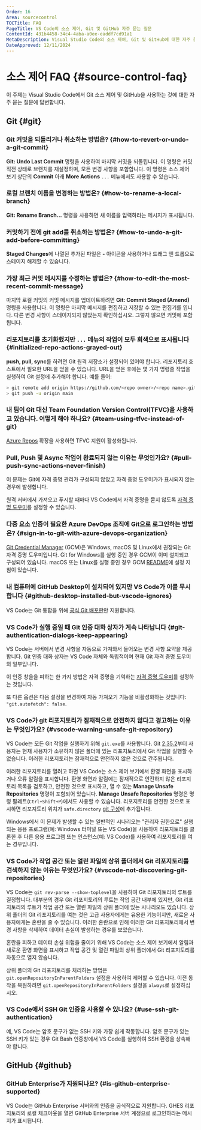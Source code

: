 ```yaml
---
Order: 16
Area: sourcecontrol
TOCTitle: FAQ
PageTitle: VS Code의 소스 제어, Git 및 GitHub 자주 묻는 질문
ContentId: 431b4458-34c4-4aba-a0ee-eaddf7cd91a1
MetaDescription: Visual Studio Code의 소스 제어, Git 및 GitHub에 대한 자주 묻는 질문(FAQ)
DateApproved: 12/11/2024
---
```


# 소스 제어 FAQ {#source-control-faq}

이 주제는 Visual Studio Code에서 Git 소스 제어 및 GitHub을 사용하는 것에 대한 자주 묻는 질문에 답변합니다.

## Git {#git}

### Git 커밋을 되돌리거나 취소하는 방법은? {#how-to-revert-or-undo-a-git-commit}

**Git: Undo Last Commit** 명령을 사용하여 마지막 커밋을 되돌립니다. 이 명령은 커밋 직전 상태로 브랜치를 재설정하며, 모든 변경 사항을 포함합니다. 이 명령은 소스 제어 보기 상단의 **Commit** 아래 **More Actions** `...` 메뉴에서도 사용할 수 있습니다.

### 로컬 브랜치 이름을 변경하는 방법은? {#how-to-rename-a-local-branch}

**Git: Rename Branch…** 명령을 사용하면 새 이름을 입력하라는 메시지가 표시됩니다.

### 커밋하기 전에 git add를 취소하는 방법은? {#how-to-undo-a-git-add-before-committing}

**Staged Changes**에 나열된 추가된 파일은 **-** 아이콘을 사용하거나 드래그 앤 드롭으로 스테이지 해제할 수 있습니다.

### 가장 최근 커밋 메시지를 수정하는 방법은? {#how-to-edit-the-most-recent-commit-message}

마지막 로컬 커밋의 커밋 메시지를 업데이트하려면 **Git: Commit Staged (Amend)** 명령을 사용합니다. 이 명령은 마지막 메시지를 편집하고 저장할 수 있는 편집기를 엽니다. 다른 변경 사항이 스테이지되지 않았는지 확인하십시오. 그렇지 않으면 커밋에 포함됩니다.

### 리포지토리를 초기화했지만 `...` 메뉴의 작업이 모두 회색으로 표시됩니다 {#initialized-repo-actions-grayed-out}

**push, pull, sync**를 하려면 Git 원격 저장소가 설정되어 있어야 합니다. 리포지토리 호스트에서 필요한 URL을 얻을 수 있습니다. URL을 얻은 후에는 몇 가지 명령줄 작업을 실행하여 Git 설정에 추가해야 합니다. 예를 들어:

```bash
> git remote add origin https://github.com/<repo owner>/<repo name>.git
> git push -u origin main
```

### 내 팀이 Git 대신 Team Foundation Version Control(TFVC)을 사용하고 있습니다. 어떻게 해야 하나요? {#team-using-tfvc-instead-of-git}

[Azure Repos](https://marketplace.visualstudio.com/items?itemName=ms-vsts.team) 확장을 사용하면 TFVC 지원이 활성화됩니다.

### Pull, Push 및 Async 작업이 완료되지 않는 이유는 무엇인가요? {#pull-push-sync-actions-never-finish}

이 문제는 Git에 자격 증명 관리가 구성되지 않았고 자격 증명 도우미가가 표시되지 않는 경우에 발생합니다.

원격 서버에서 가져오고 푸시할 때마다 VS Code에서 자격 증명을 묻지 않도록 [자격 증명 도우미](https://docs.github.com/get-started/getting-started-with-git/caching-your-github-credentials-in-git)를 설정할 수 있습니다.

### 다중 요소 인증이 필요한 Azure DevOps 조직에 Git으로 로그인하는 방법은? {#sign-in-to-git-with-azure-devops-organization}

[Git Credential Manager](https://github.com/GitCredentialManager/git-credential-manager) (GCM)은 Windows, macOS 및 Linux에서 권장되는 Git 자격 증명 도우미입니다. Git for Windows를 실행 중인 경우 GCM이 이미 설치되고 구성되어 있습니다. macOS 또는 Linux를 실행 중인 경우 GCM [README](https://github.com/GitCredentialManager/git-credential-manager#download-and-install)에 설정 지침이 있습니다.

### 내 컴퓨터에 GitHub Desktop이 설치되어 있지만 VS Code가 이를 무시합니다 {#github-desktop-installed-but-vscode-ignores}

VS Code는 Git 통합을 위해 [공식 Git 배포판](https://git-scm.com/)만 지원합니다.

### VS Code가 실행 중일 때 Git 인증 대화 상자가 계속 나타납니다 {#git-authentication-dialogs-keep-appearing}

VS Code는 서버에서 변경 사항을 자동으로 가져와서 들어오는 변경 사항 요약을 제공합니다. Git 인증 대화 상자는 VS Code 자체와 독립적이며 현재 Git 자격 증명 도우미의 일부입니다.

이 인증 창을을 피하는 한 가지 방법은 자격 증명을 기억하는 [자격 증명 도우미](https://docs.github.com/get-started/getting-started-with-git/caching-your-github-credentials-in-git)를 설정하는 것입니다.

또 다른 옵션은 다음 설정을 변경하여 자동 가져오기 기능을 비활성화하는 것입니다: `"git.autofetch": false`.

### VS Code가 git 리포지토리가 잠재적으로 안전하지 않다고 경고하는 이유는 무엇인가요? {#vscode-warning-unsafe-git-repository}

VS Code는 모든 Git 작업을 실행하기 위해 `git.exe`를 사용합니다. Git [2.35.2](https://github.blog/2022-04-18-highlights-from-git-2-36/#stricter-repository-ownership-checks)부터 사용자는 현재 사용자가 소유하지 않은 폴더에 있는 리포지토리에서 Git 작업을 실행할 수 없습니다. 이러한 리포지토리는 잠재적으로 안전하지 않은 것으로 간주됩니다.

이러한 리포지토리를 열려고 하면 VS Code는 소스 제어 보기에서 환영 화면을 표시하거나 오류 알림을 표시합니다. 환영 화면과 알림에는 잠재적으로 안전하지 않은 리포지토리 목록을 검토하고, 안전한 것으로 표시하고, 열 수 있는 **Manage Unsafe Repositories** 명령이 포함되어 있습니다. **Manage Unsafe Repositories** 명령은 명령 팔레트(`Ctrl+Shift+P`)에서도 사용할 수 있습니다. 리포지토리를 안전한 것으로 표시하면 리포지토리 위치가 `safe.directory` [git 구성](https://git-scm.com/docs/git-config#Documentation/git-config.txt-safedirectory)에 추가됩니다.

Windows에서 이 문제가 발생할 수 있는 일반적인 시나리오는 "관리자 권한으로" 실행되는 응용 프로그램(예: Windows 터미널 또는 VS Code)을 사용하여 리포지토리를 클론한 후 다른 응용 프로그램 또는 인스턴스(예: VS Code)를 사용하여 리포지토리를 여는 경우입니다.

### VS Code가 작업 공간 또는 열린 파일의 상위 폴더에서 Git 리포지토리를 검색하지 않는 이유는 무엇인가요? {#vscode-not-discovering-git-repositories}

VS Code는 `git rev-parse --show-toplevel`을 사용하여 Git 리포지토리의 루트를 결정합니다. 대부분의 경우 Git 리포지토리의 루트는 작업 공간 내부에 있지만, Git 리포지토리의 루트가 작업 공간 또는 열린 파일의 상위 폴더에 있는 시나리오도 있습니다. 상위 폴더의 Git 리포지토리를 여는 것은 고급 사용자에게는 유용한 기능이지만, 새로운 사용자에게는 혼란을 줄 수 있습니다. 이러한 혼란으로 인해 이러한 Git 리포지토리에서 변경 사항을 삭제하여 데이터 손실이 발생하는 경우를 보았습니다.

혼란을 피하고 데이터 손실 위험을 줄이기 위해 VS Code는 소스 제어 보기에서 알림과 새로운 환영 화면을 표시하고 작업 공간 및 열린 파일의 상위 폴더에서 Git 리포지토리를 자동으로 열지 않습니다.

상위 폴더의 Git 리포지토리를 처리하는 방법은 `git.openRepositoryInParentFolders` 설정을 사용하여 제어할 수 있습니다. 이전 동작을 복원하려면 `git.openRepositoryInParentFolders` 설정을 `always`로 설정하십시오.

### VS Code에서 SSH Git 인증을 사용할 수 있나요? {#use-ssh-git-authentication}

예, VS Code는 암호 문구가 없는 SSH 키와 가장 쉽게 작동합니다. 암호 문구가 있는 SSH 키가 있는 경우 Git Bash 인증창에서 VS Code를 실행하여 SSH 환경을 상속해야 합니다.

## GitHub {#github}

### GitHub Enterprise가 지원되나요? {#is-github-enterprise-supported}

VS Code는 GitHub Enterprise 서버와의 인증을 공식적으로 지원합니다. GHES 리포지토리의 로컬 체크아웃을 열면 GitHub Enterprise 서버 계정으로 로그인하라는 메시지가 표시됩니다.
